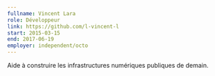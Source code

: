 ```yaml
---
fullname: Vincent Lara
role: Développeur
link: https://github.com/l-vincent-l
start: 2015-03-15
end: 2017-06-19
employer: independent/octo
---
```


Aide à construire les infrastructures numériques publiques de demain.
